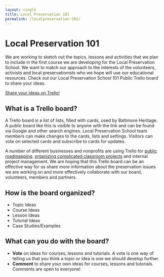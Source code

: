 ```yaml
---
layout: single
title: Local Preservation 101
permalink: /localpreservation-101/
---
```


# Local Preservation 101

We are working to sketch out the topics, lessons and activities that we plan to include in the first course we are developing for the Local Preservation School. We want to match our approach to the interests of the volunteers, activists and local preservationists who we hope will use our educational resources. Check out our Local Preservation School 101 Public Trello board to share your ideas.

<a href="https://trello.com/b/dxqnRFsi/local-preservation-101" class="button">Share your ideas on Trello!</a>

## What is a Trello board?

A Trello board is a list of lists, filled with cards, used by Baltimore Heritage. A public board like this is visible to anyone with the link and can be found via Google and other search engines. Local Preservation School team members can make changes to the cards, lists and settings. Visitors can vote on selected cards and subscribe to cards for updates.

A number of different businesses and nonprofits are using Trello for [public roadmapping](http://blog.trello.com/going-public-roadmapping-with-a-public-trello-board/), [organizing complicated classroom projects](http://blog.trello.com/curriculums-collaboration-and-reinventing-the-classroom/) and internal project management. We are hoping that this Trello board can be an effective way for us share more information about the preservation issues we are working on and more effectively collaborate with our board, volunteers, members and partners.

## How is the board organized?

- Topic Ideas
- Course Ideas
- Lesson Ideas
- Tutorial Ideas
- Case Studies/Examples

## What can you do with the board?

- **Vote** on ideas for courses, lessons and tutorials. A vote is one way of telling us that you think a topic or idea is one we should develop further.
- **Comment** to share your own ideas for courses, lessons and tutorials. Comments are open to everyone!
